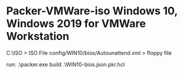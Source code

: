 # Packer-VMWare-iso Windows 10, Windows 2019 for VMWare Workstation

C:\ISO > ISO File 
config/WIN10/bios/Autounattend.xml > floppy file  

run:
 .\packer.exe build .\WIN10-bios.json.pkr.hcl
